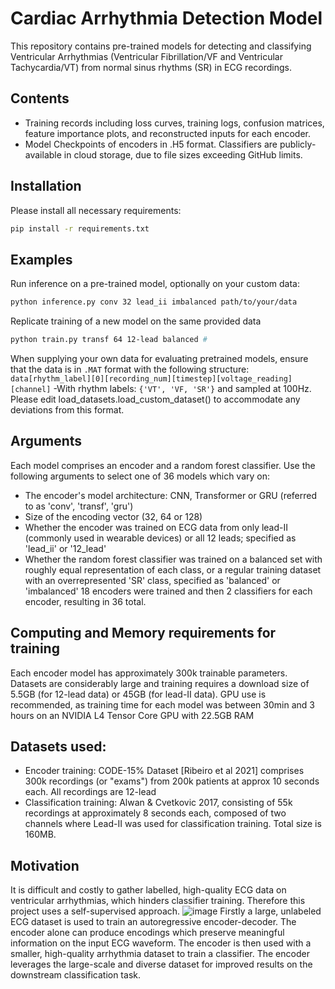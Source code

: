 # Cardiac Arrhythmia Detection Model
This repository contains pre-trained models for detecting and classifying Ventricular Arrhythmias (Ventricular Fibrillation/VF and Ventricular Tachycardia/VT) from normal sinus rhythms (SR) in ECG recordings.

## Contents
- Training records including loss curves, training logs, confusion matrices, feature importance plots, and reconstructed inputs for each encoder.
- Model Checkpoints of encoders in .H5 format. Classifiers are publicly-available in cloud storage, due to file sizes exceeding GitHub limits.

## Installation
Please install all necessary requirements:
```bash
pip install -r requirements.txt
```

## Examples
Run inference on a pre-trained model, optionally on your custom data:
```bash
python inference.py conv 32 lead_ii imbalanced path/to/your/data
```
Replicate training of a new model on the same provided data
```bash
python train.py transf 64 12-lead balanced #
```

When supplying your own data for evaluating pretrained models, ensure that the data is in `.MAT` format with the following structure:
```data[rhythm_label][0][recording_num][timestep][voltage_reading][channel]```
-With rhythm labels: `{'VT', 'VF, 'SR'}` and sampled at 100Hz. Please edit load_datasets.load_custom_dataset() to accommodate any deviations from this format.

## Arguments
Each model comprises an encoder and a random forest classifier. Use the following arguments to select one of 36 models which vary on:
* The encoder's model architecture: CNN, Transformer or GRU (referred to as 'conv', 'transf', 'gru')
* Size of the encoding vector (32, 64 or 128)
* Whether the encoder was trained on ECG data from only lead-II (commonly used in wearable devices) or all 12 leads; specified as 'lead_ii' or '12_lead'
* Whether the random forest classifier was trained on a balanced set with roughly equal representation of each class, or a regular training dataset with an overrepresented 'SR' class, specified as 'balanced' or 'imbalanced'
18 encoders were trained and then 2 classifiers for each encoder, resulting in 36 total.

## Computing and Memory requirements for training
Each encoder model has approximately 300k trainable parameters. Datasets are considerably large and training requires a download size of 5.5GB (for 12-lead data) or 45GB (for lead-II data).
GPU use is recommended, as training time for each model was between 30min and 3 hours on an NVIDIA L4 Tensor Core GPU with 22.5GB RAM

## Datasets used:
* Encoder training: CODE-15% Dataset [Ribeiro et al 2021] comprises 300k recordings (or "exams") from 200k patients at approx 10 seconds each. All recordings are 12-lead
* Classification training: Alwan & Cvetkovic 2017, consisting of 55k recordings at approximately 8 seconds each, composed of two channels where Lead-II was used for  classification training. Total size is 160MB.

## Motivation
It is difficult and costly to gather labelled, high-quality ECG data on ventricular arrhythmias, which hinders classifier training. Therefore this project uses a self-supervised approach.
![image](https://github.com/user-attachments/assets/8c561172-7da5-4c60-8020-d8fb4f9a6b0f)
Firstly a large, unlabeled ECG dataset is used to train an autoregressive encoder-decoder. The encoder alone can produce encodings which preserve meaningful information on the input ECG waveform.
The encoder is then used with a smaller, high-quality arrhythmia dataset to train a classifier. The encoder leverages the large-scale and diverse dataset for improved results on the downstream classification task. 
